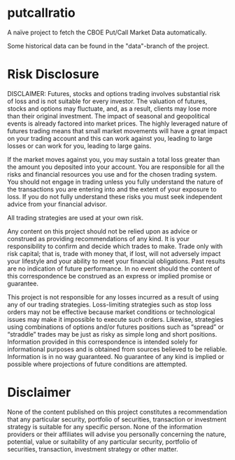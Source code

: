 # putcallratio

A naïve project to fetch the CBOE Put/Call Market Data automatically.

Some historical data can be found in the "data"-branch of the project.

Risk Disclosure
====
DISCLAIMER: Futures, stocks and options trading involves substantial risk of loss and is not suitable for every investor. The valuation of futures, stocks and options may fluctuate, and, as a result, clients may lose more than their original investment. The impact of seasonal and geopolitical events is already factored into market prices. The highly leveraged nature of futures trading means that small market movements will have a great impact on your trading account and this can work against you, leading to large losses or can work for you, leading to large gains.

If the market moves against you, you may sustain a total loss greater than the amount you deposited into your account. You are responsible for all the risks and financial resources you use and for the chosen trading system. You should not engage in trading unless you fully understand the nature of the transactions you are entering into and the extent of your exposure to loss. If you do not fully understand these risks you must seek independent advice from your financial advisor.

All trading strategies are used at your own risk.

Any content on this project should not be relied upon as advice or construed as providing recommendations of any kind. It is your responsibility to confirm and decide which trades to make. Trade only with risk capital; that is, trade with money that, if lost, will not adversely impact your lifestyle and your ability to meet your financial obligations. Past results are no indication of future performance. In no event should the content of this correspondence be construed as an express or implied promise or guarantee.

This project is not responsible for any losses incurred as a result of using any of our trading strategies. Loss-limiting strategies such as stop loss orders may not be effective because market conditions or technological issues may make it impossible to execute such orders. Likewise, strategies using combinations of options and/or futures positions such as “spread” or “straddle” trades may be just as risky as simple long and short positions. Information provided in this correspondence is intended solely for informational purposes and is obtained from sources believed to be reliable. Information is in no way guaranteed. No guarantee of any kind is implied or possible where projections of future conditions are attempted.

Disclaimer
====
None of the content published on this project constitutes a recommendation that any particular security, portfolio of securities, transaction or investment strategy is suitable for any specific person. None of the information providers or their affiliates will advise you personally concerning the nature, potential, value or suitability of any particular security, portfolio of securities, transaction, investment strategy or other matter.
